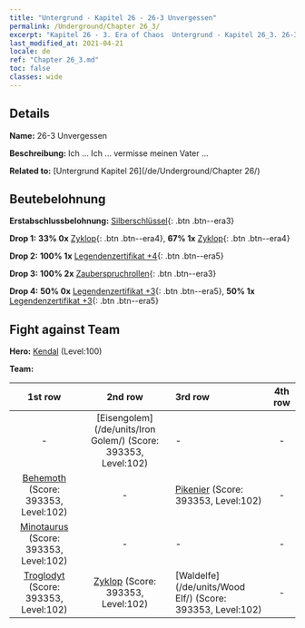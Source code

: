 ```yaml
---
title: "Untergrund - Kapitel 26 - 26-3 Unvergessen"
permalink: /Underground/Chapter 26_3/
excerpt: "Kapitel 26 - 3. Era of Chaos  Untergrund - Kapitel 26_3. 26-3 Unvergessen"
last_modified_at: 2021-04-21
locale: de
ref: "Chapter 26_3.md"
toc: false
classes: wide
---
```


## Details

 **Name:** 26-3 Unvergessen

 **Beschreibung:** Ich ... Ich ... vermisse meinen Vater ...

 **Related to:** [Untergrund Kapitel 26](/de/Underground/Chapter 26/)

## Beutebelohnung

 **Erstabschlussbelohnung:** [Silberschlüssel](/de/Items/con_693/){: .btn .btn--era3}

 **Drop 1:** **33% 0x** [Zyklop](/de/Items/unt_222/){: .btn .btn--era4}, **67% 1x** [Zyklop](/de/Items/unt_222/){: .btn .btn--era4}

 **Drop 2:** **100% 1x** [Legendenzertifikat +4](/de/Items/mat_95/){: .btn .btn--era5}

 **Drop 3:** **100% 2x** [Zauberspruchrollen](/de/Items/con_694/){: .btn .btn--era3}

 **Drop 4:** **50% 0x** [Legendenzertifikat +3](/de/Items/mat_88/){: .btn .btn--era5}, **50% 1x** [Legendenzertifikat +3](/de/Items/mat_88/){: .btn .btn--era5}


## Fight against Team
 **Hero:** [Kendal](/de/heroes/Kendal/) (Level:100)

 **Team:**


  | 1st row | 2nd row | 3rd row | 4th row |
  |:----:|:----:|:----|:----:|
  | - | [Eisengolem](/de/units/Iron Golem/) (Score: 393353, Level:102)  | - | - |
  | [Behemoth](/de/units/Behemoth/) (Score: 393353, Level:102)  | - | [Pikenier](/de/units/Pikeman/) (Score: 393353, Level:102)  | - |
  | [Minotaurus](/de/units/Minotaur/) (Score: 393353, Level:102)  | - | - | - |
  | [Troglodyt](/de/units/Troglodyte/) (Score: 393353, Level:102)  | [Zyklop](/de/units/Cyclops/) (Score: 393353, Level:102)  | [Waldelfe](/de/units/Wood Elf/) (Score: 393353, Level:102)  | - |


